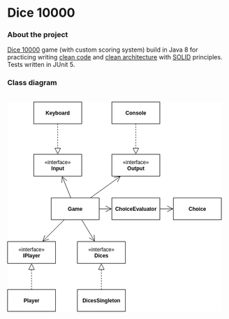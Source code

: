 # Dice 10000
### About the project
[Dice 10000](https://en.wikipedia.org/wiki/Dice_10000) game (with custom scoring system) build in Java 8 for practicing writing [clean code](https://www.amazon.com/Clean-Code-Handbook-Software-Craftsmanship-ebook/dp/B001GSTOAM) and [clean architecture](https://www.amazon.com/Clean-Architecture-Craftsmans-Software-Structure/dp/0134494164) with [SOLID](https://en.wikipedia.org/wiki/SOLID) principles. Tests written in JUnit 5.

### Class diagram
\
![class diagram](documentation/UML.png)
